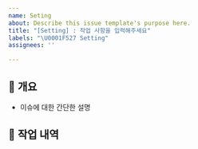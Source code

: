 ```yaml
---
name: Seting
about: Describe this issue template's purpose here.
title: "[Setting] : 작업 사항을 입력해주세요"
labels: "\U0001F527 Setting"
assignees: ''

---
```


## 💁 개요
- 이슈에 대한 간단한 설명

## 📑 작업 내역
